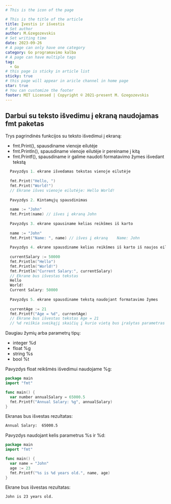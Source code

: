 ```yaml
---
# This is the icon of the page

# This is the title of the article
title: Įvestis ir išvestis
# Set author
author: M.Gzegozevskis
# Set writing time
date: 2023-09-26
# A page can only have one category
category: Go programavimo kalba
# A page can have multiple tags
tag:
  - Go
# this page is sticky in article list
sticky: true
# this page will appear in aricle channel in home page
star: true
# You can customize the footer
footer: MIT Licensed | Copyright © 2021-present M. Gzegozevskis
---
```


## Darbui su teksto išvedimu į ekraną naudojamas fmt paketas

Trys pagrindinės funkcijos su teksto išvedimui į ekraną:
- fmt.Print(), spausdiname vienoje eilutėje
- fmt.Println(), spausdiname vienoje eilutėje ir pereiname į kitą
- fmt.Printf(), spausdiname ir galime naudoti formatavimo žymes išvedant tekstą

```go
  Pavyzdys 1. ekrane išvedamas tekstas vienoje eilutėje
  
  fmt.Print("Hello, ")
  fmt.Print("World!")
  // Ekrane išves vienoje eilutėje: Hello World!
  
  Pavyzdys 2. Kintamųjų spausdinimas
  
  name := "John" 
  fmt.Print(name) // išves į ekraną John
  
  Pavyzdys 3. ekrane spausiname kelias reikšmes iš karto
  
  name := "John" 
  fmt.Print("Name: ", name) // išves į ekraną    Name: John
  
  Pavyzdys 4. ekrane spausdiname kelias reikšmes iš karto iš naujos eilutės
  
  currentSalary := 50000
  fmt.Println("Hello")
  fmt.Println("World!")
  fmt.Println("Current Salary:", currentSalary)
  // Ekrane bus išvestas tekstas
  Hello
  World!
  Current Salary: 50000 
  
  Pavyzdys 5. ekrane spausdiname tekstą naudojant formatavimo žymes
  
  currentAge := 21 
  fmt.Printf("Age = %d", currentAge)  
  // Ekrane bus išvestas tekstas Age = 21
  // %d reiškia sveikąjį skaičių į kurio vietą bus įrašytas parametras currentAge   
```
Daugiau žymių arba parametrų tipų: 
- integer %d
- float	%g
- string %s
- bool	%t

Pavyzdys float reikšmės išvedimui naudojame %g:
```go
package main
import "fmt"

func main() {
  var number annualSalary = 65000.5
  fmt.Printf("Annual Salary: %g", annualSalary)
}
```
Ekranas bus išvestas rezultatas:
```cmd
Annual Salary:  65000.5
```
Pavyzdys naudojant kelis parametrus %s ir %d:
```go
package main
import "fmt"

func main() {
  var name = "John"
  age := 23
  fmt.Printf("%s is %d years old.", name, age)
}
```
Ekrane bus išvestas rezultatas:
```cmd
John is 23 years old.
```
